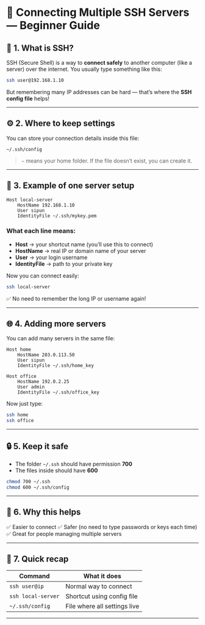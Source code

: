 

# 🔐 Connecting Multiple SSH Servers — Beginner Guide

## 📁 1. What is SSH?

SSH (Secure Shell) is a way to **connect safely** to another computer (like a server) over the internet.
You usually type something like this:

```bash
ssh user@192.168.1.10
```

But remembering many IP addresses can be hard — that’s where the **SSH config file** helps!

---

## ⚙️ 2. Where to keep settings

You can store your connection details inside this file:

```
~/.ssh/config
```

> `~` means your home folder.
> If the file doesn’t exist, you can create it.

---

## 🧩 3. Example of one server setup

```text
Host local-server
    HostName 192.168.1.10
    User sipun
    IdentityFile ~/.ssh/mykey.pem
```

### What each line means:

* **Host** → your shortcut name (you’ll use this to connect)
* **HostName** → real IP or domain name of your server
* **User** → your login username
* **IdentityFile** → path to your private key

Now you can connect easily:

```bash
ssh local-server
```

✅ No need to remember the long IP or username again!

---

## 🌐 4. Adding more servers

You can add many servers in the same file:

```text
Host home
    HostName 203.0.113.50
    User sipun
    IdentityFile ~/.ssh/home_key

Host office
    HostName 192.0.2.25
    User admin
    IdentityFile ~/.ssh/office_key
```

Now just type:

```bash
ssh home
ssh office
```

---

## 🔒 5. Keep it safe

* The folder `~/.ssh` should have permission **700**
* The files inside should have **600**

```bash
chmod 700 ~/.ssh
chmod 600 ~/.ssh/config
```

---

## 🧠 6. Why this helps

✅ Easier to connect
✅ Safer (no need to type passwords or keys each time)
✅ Great for people managing multiple servers

---

## 🎉 7. Quick recap

| Command            | What it does                 |
| ------------------ | ---------------------------- |
| `ssh user@ip`      | Normal way to connect        |
| `ssh local-server` | Shortcut using config file   |
| `~/.ssh/config`    | File where all settings live |

---